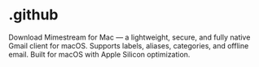# .github
Download Mimestream for Mac — a lightweight, secure, and fully native Gmail client for macOS. Supports labels, aliases, categories, and offline email. Built for macOS with Apple Silicon optimization.
